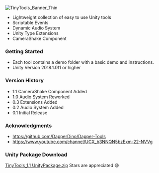 ![TinyTools_Banner_Thin](https://user-images.githubusercontent.com/49044096/137410737-378af617-22de-4df8-8daa-1a693997b752.png)

* Lightweight collection of easy to use Unity tools
* Scriptable Events
* Dynamic Audio System
* Unity Type Extensions
* CameraShake Component

### Getting Started
* Each tool contains a demo folder with a basic demo and instructions.
* Unity Version 2018.1.0f1 or higher

### Version History
* 1.1 CameraShake Component Added
* 1.0 Audio System Reworked
* 0.3 Extensions Added
* 0.2 Audio System Added
* 0.1 Initial Release

### Acknowledgments

* https://github.com/DapperDino/Dapper-Tools
* https://www.youtube.com/channel/UCX_b3NNQN5bzExm-22-NVVg

### Unity Package Download
[TinyTools_1.1 UnityPackage.zip](https://github.com/1ukeb/TinyTools/files/6910456/TinyTools_1.1.UnityPackage.zip)
Stars are appreciated :smile:
